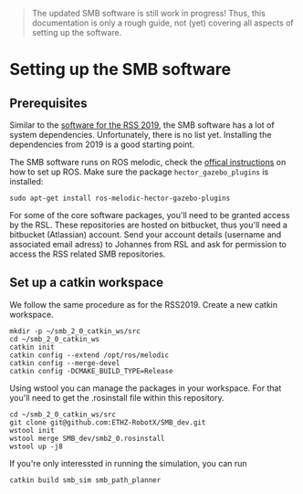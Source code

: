 > The updated SMB software is still work in progress! Thus, this documentation is only a rough guide, not (yet) covering all aspects of setting up the software.

# Setting up the SMB software
## Prerequisites
Similar to the [software for the RSS 2019](https://github.com/ethz-asl/eth_supermegabot/blob/master/doc/software_setup.md), the SMB software has a lot of system dependencies.
Unfortunately, there is no list yet. Installing the dependencies from 2019 is a good starting point.

The SMB software runs on ROS melodic, check the [offical instructions](http://wiki.ros.org/melodic/Installation/Ubuntu) on how to set up ROS.
Make sure the package `hector_gazebo_plugins` is installed:
```
sudo apt-get install ros-melodic-hector-gazebo-plugins
```

For some of the core software packages, you'll need to be granted access by the RSL. These repositories are hosted on bitbucket, thus you'll need a bitbucket (Atlassian) account. 
Send your account details (username and associated email adress) to Johannes from RSL and ask for permission to access the RSS related SMB repositories.

## Set up a catkin workspace
We follow the same procedure as for the RSS2019.
Create a new catkin workspace.
```
mkdir -p ~/smb_2_0_catkin_ws/src
cd ~/smb_2_0_catkin_ws
catkin init
catkin config --extend /opt/ros/melodic
catkin config --merge-devel
catkin config -DCMAKE_BUILD_TYPE=Release
```

Using wstool you can manage the packages in your workspace. For that you'll need to get the .rosinstall file within this repository.
```
cd ~/smb_2_0_catkin_ws/src
git clone git@github.com:ETHZ-RobotX/SMB_dev.git
wstool init
wstool merge SMB_dev/smb2_0.rosinstall
wstool up -j8
```

If you're only interessted in running the simulation, you can run
```
catkin build smb_sim smb_path_planner
```
